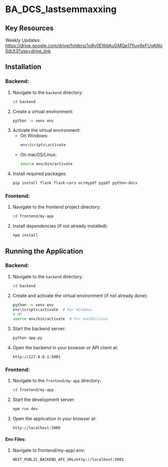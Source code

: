 # BA_DCS_lastsemmaxxing

## Key Resources
Weekly Updates: https://drive.google.com/drive/folders/1o8y0EWdAuGMQe17fiuy6eFUvAWo5dUt3?usp=drive_link

## Installation
### Backend:
1. Navigate to the `backend` directory:
    ```bash
    cd backend
    ```
2. Create a virtual environment:
    ```bash
    python -m venv env
    ```
3. Activate the virtual environment:
    - On Windows:
      ```bash
      env\Scripts\activate
      ```
    - On macOS/Linux:
      ```bash
      source env/bin/activate
      ```
4. Install required packages:
    ```bash
    pip install flask flask-cors ocrmypdf pypdf python-docx
    ```

### Frontend:
1. Navigate to the frontend project directory:
    ```bash
    cd frontend/my-app
    ```
2. Install dependencies (if not already installed):
    ```bash
    npm install
    ```

## Running the Application

### Backend:
1. Navigate to the `backend` directory:
    ```bash
    cd backend
    ```
2. Create and activate the virtual environment (if not already done):
    ```bash
    python -m venv env
    env\Scripts\activate  # For Windows
    # OR
    source env/bin/activate  # For macOS/Linux
    ```
3. Start the backend server:
    ```bash
    python app.py
    ```
4. Open the backend in your browser or API client at:
    ```
    http://127.0.0.1:5001
    ```

### Frontend:
1. Navigate to the `frontend/my-app` directory:
    ```bash
    cd frontend/my-app
    ```
2. Start the development server:
    ```bash
    npm run dev
    ```
3. Open the application in your browser at:
    ```
    http://localhost:3000
    ```
#### Env Files:
1. Navigate to frontend/my-app/.env:
    ```
    NEXT_PUBLIC_BACKEND_API_URL=http://localhost:5001
    ```
